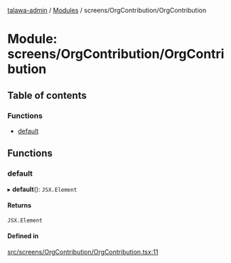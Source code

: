 [talawa-admin](../README.md) / [Modules](../modules.md) / screens/OrgContribution/OrgContribution

# Module: screens/OrgContribution/OrgContribution

## Table of contents

### Functions

- [default](screens_OrgContribution_OrgContribution.md#default)

## Functions

### default

▸ **default**(): `JSX.Element`

#### Returns

`JSX.Element`

#### Defined in

[src/screens/OrgContribution/OrgContribution.tsx:11](https://github.com/Hasnain01-hub/talawa-admin/blob/e186ed2/src/screens/OrgContribution/OrgContribution.tsx#L11)
